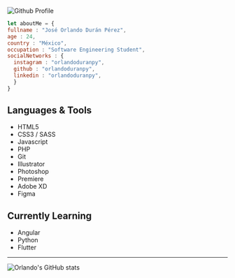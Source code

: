 ![Github Profile](https://user-images.githubusercontent.com/57104916/223331621-528bd546-93c7-47ef-96b7-eb62e657c14d.png)

``` javascript
let aboutMe = {
fullname : "José Orlando Durán Pérez",
age : 24,
country : "México",
occupation : "Software Engineering Student",
socialNetworks : {
  instagram : "orlandoduranpy",
  github : "orlandoduranpy",
  linkedin : "orlandoduranpy",
  }
}

```

## Languages & Tools
* HTML5
* CSS3 / SASS
* Javascript
* PHP
* Git
* Illustrator
* Photoshop
* Premiere
* Adobe XD
* Figma

## Currently Learning
* Angular
* Python
* Flutter

---

![Orlando's GitHub stats](https://github-readme-stats.vercel.app/api?username=orlandoduranpy&show_icons=true&theme=github_dark)


